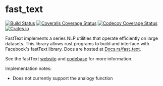 # fast_text

[![Build Status](https://travis-ci.org/DominicBurkart/fast_text.svg?branch=master)](https://travis-ci.org/DominicBurkart/fast_text)
[![Coveralls Coverage Status](https://coveralls.io/repos/github/DominicBurkart/fast_text/badge.svg)](https://coveralls.io/github/DominicBurkart/fast_text)
[![Codecov Coverage Status](https://codecov.io/gh/DominicBurkart/fast_text/branch/master/graphs/badge.svg)](https://codecov.io/gh/DominicBurkart/fast_text)
[![Crates.io](https://img.shields.io/crates/v/fast_text.svg)](https://crates.io/crates/fast_text)

FastText implements a series NLP utilities that operate efficiently on
large datasets. This library allows rust programs to build and interface
 with Facebook's fastText library. Docs are hosted at [Docs.rs/fast_text](https://docs.rs/fast_text).

See the fastText [website](https://fasttext.cc/) and [codebase](https://github.com/facebookresearch/fastText) for more information.

Implementation notes:
- Does not currently support the analogy function